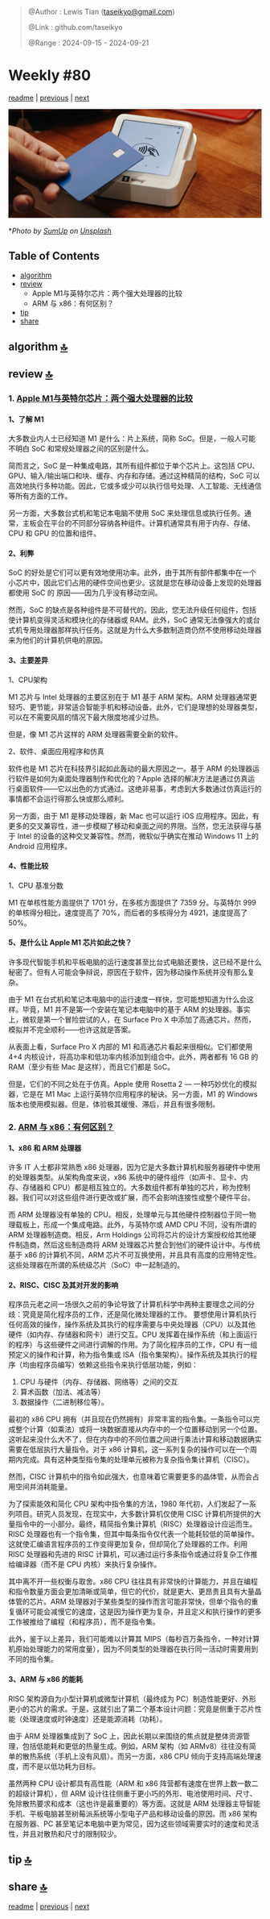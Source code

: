 > @Author  : Lewis Tian (taseikyo@gmail.com)
>
> @Link    : github.com/taseikyo
>
> @Range   : 2024-09-15 - 2024-09-21

# Weekly #80

[readme](../README.md) | [previous](202409W2.md) | [next](202409W4.md)

![](../images/2024/09/sumup-qoY3yka6jLI-unsplash.jpg "Weekly #80")

\**Photo by [SumUp](https://unsplash.com/@sumup) on [Unsplash](https://unsplash.com/photos/a-person-holding-a-card-in-front-of-a-display-of-wine-glasses-qoY3yka6jLI)*

## Table of Contents

- [algorithm](#algorithm-)
- [review](#review-)
	- Apple M1与英特尔芯片：两个强大处理器的比较
	- ARM 与 x86：有何区别？
- [tip](#tip-)
- [share](#share-)

## algorithm [🔝](#weekly-80)

## review [🔝](#weekly-80)

### 1. [Apple M1与英特尔芯片：两个强大处理器的比较](https://www.eet-china.com/mp/a80245.html)

#### 1、了解 M1

大多数业内人士已经知道 M1 是什么：片上系统，简称 SoC。但是，一般人可能不明白 SoC 和常规处理器之间的区别是什么。

简而言之，SoC 是一种集成电路，其所有组件都位于单个芯片上。这包括 CPU、GPU、输入/输出端口和块、缓存、内存和存储。通过这种精简的结构，SoC 可以高效地执行多种功能。因此，它或多或少可以执行信号处理、人工智能、无线通信等所有方面的工作。

另一方面，大多数台式机和笔记本电脑不使用 SoC 来处理信息或执行任务。通常，主板会在平台的不同部分容纳各种组件。计算机通常具有用于内存、存储、CPU 和 GPU 的位置和组件。

#### 2、利弊

SoC 的好处是它们可以更有效地使用功率。此外，由于其所有部件都集中在一个小芯片中，因此它们占用的硬件空间也更少。这就是您在移动设备上发现的处理器都使用 SoC 的 原因——因为几乎没有移动空间。

然而，SoC 的缺点是各种组件是不可替代的。因此，您无法升级任何组件，包括使计算机变得灵活和模块化的存储器或 RAM。此外，SoC 通常无法像强大的或台式机专用处理器那样执行任务。这就是为什么大多数制造商仍然不使用移动处理器来为他们的计算机供电的原因。

#### 3、主要差异

1、CPU架构

M1 芯片与 Intel 处理器的主要区别在于 M1 基于 ARM 架构。ARM 处理器通常更轻巧、更节能，非常适合智能手机和移动设备。此外，它们是理想的处理器类型，可以在不需要风扇的情况下最大限度地减少过热。

但是，像 M1 芯片这样的 ARM 处理器需要全新的软件。

2、软件、桌面应用程序和仿真

软件也是 M1 芯片在科技界引起如此轰动的最大原因之一。基于 ARM 的处理器运行软件是如何为桌面处理器制作和优化的？Apple 选择的解决方法是通过仿真运行桌面软件——它以出色的方式通过。这绝非易事，考虑到大多数通过仿真运行的事情都不会运行得那么快或那么顺利。

另一方面，由于 M1 是移动处理器，新 Mac 也可以运行 iOS 应用程序。因此，有更多的交叉兼容性，进一步模糊了移动和桌面之间的界限。当然，您无法获得与基于 Intel 的设备的这种交叉兼容性。然而，微软似乎确实在推动 Windows 11 上的 Android 应用程序。

#### 4、性能比较

1、CPU 基准分数

M1 在单核性能方面提供了 1701 分，在多核方面提供了 7359 分。与英特尔 999 的单核得分相比，速度提高了 70%，而后者的多核得分为 4921，速度提高了 50%。

#### 5、是什么让 Apple M1 芯片如此之快？

许多现代智能手机和平板电脑的运行速度甚至比台式电脑还要快，这已经不是什么秘密了。但有人可能会争辩说，原因在于软件，因为移动操作系统并没有那么复杂。

由于 M1 在台式机和笔记本电脑中的运行速度一样快，您可能想知道为什么会这样。毕竟，M1 并不是第一个安装在笔记本电脑中的基于 ARM 的处理器。事实上，微软是第一个冒险尝试的人，在 Surface Pro X 中添加了高通芯片。然而，模拟并不完全顺利——也许这就是答案。

从表面上看，Surface Pro X 内部的 M1 和高通芯片看起来很相似。它们都使用 4+4 内核设计，将高功率和低功率内核添加到组合中。此外，两者都有 16 GB 的 RAM（至少有些 Mac 是这样），而且它们都是 SoC。

但是，它们的不同之处在于仿真。Apple 使用 Rosetta 2 — 一种巧妙优化的模拟器，它是在 M1 Mac 上运行英特尔应用程序的秘诀。另一方面，M1 的 Windows 版本也使用模拟器。但是，体验极其缓慢、滞后，并且有很多限制。

### 2. [ARM 与 x86：有何区别？](https://www.redhat.com/zh/topics/linux/ARM-vs-x86)

#### 1、x86 和 ARM 处理器

许多 IT 人士都非常熟悉 x86 处理器，因为它是大多数计算机和服务器硬件中使用的处理器类型。从架构角度来说，x86 系统中的硬件组件（如声卡、显卡、内存、存储器和 CPU）都是相互独立的。大多数组件都有单独的芯片，称为控制器。我们可以对这些组件进行更改或扩展，而不会影响连接性或整个硬件平台。

而 ARM 处理器没有单独的 CPU。相反，处理单元与其他硬件控制器位于同一物理载板上，形成一个集成电路。此外，与英特尔或 AMD CPU 不同，没有所谓的 ARM 处理器制造商。相反，Arm Holdings 公司将芯片的设计方案授权给其他硬件制造商，然后这些制造商将 ARM 处理器芯片整合到他们的硬件设计中。与传统基于 x86 的计算机不同，ARM 芯片不可互换使用，并且具有高度的应用特定性。这些处理器在所谓的系统级芯片（SoC）中一起制造的。

#### 2、RISC、CISC 及其对开发的影响

程序员元老之间一场很久之前的争论导致了计算机科学中两种主要理念之间的分歧：究竟是简化程序员的工作，还是简化微处理器的工作。
要想使用计算机执行任何高效的操作，操作系统及其执行的程序需要与中央处理器（CPU）以及其他硬件（如内存、存储器和网卡）进行交互。CPU 发挥着在操作系统（和上面运行的程序）与这些硬件之间进行调解的作用。为了简化程序员的工作，CPU 有一组预定义的操作和计算，称为指令集或 ISA（指令集架构）。操作系统及其执行的程序（均由程序员编写）依赖这些指令来执行低层功能，例如：

1. CPU 与硬件（内存、存储器、网络等）之间的交互
2. 算术函数（加法、减法等）
3. 数据操作（二进制移位等）。

最初的 x86 CPU 拥有（并且现在仍然拥有）非常丰富的指令集。一条指令可以完成整个计算（如乘法）或将一块数据直接从内存中的一个位置移动到另一个位置。这听起来没什么大不了，但在内存中的不同位置之间进行乘法计算和移动数据确实需要在低层执行大量指令。对于 x86 计算机，这一系列复杂的操作可以在一个周期内完成。具有这种类型指令集的处理单元被称为复杂指令集计算机（CISC）。

然而，CISC 计算机中的指令如此强大，也意味着它需要更多的晶体管，从而会占用空间并消耗能量。

为了探索能效和简化 CPU 架构中指令集的方法，1980 年代初，人们发起了一系列项目。研究人员发现，在现实中，大多数计算机仅使用 CISC 计算机所提供的大量指令中的一小部分。最终，精简指令集计算机（RISC）处理器设计应运而生。RISC 处理器也有一个指令集，但其中每条指令仅代表一个能耗较低的简单操作。这就使汇编语言程序员的工作变得更加复杂，但却简化了处理器的工作。利用 RISC 处理器和先进的 RISC 计算机，可以通过运行多条指令或通过将复杂工作推给编译器（而不是 CPU 内核）来执行复杂操作。

其中离不开一些权衡与取舍。x86 CPU 往往具有非常快的计算能力，并且在编程和指令数量方面会更加清晰或简单，但它的代价，就是更大、更昂贵且具有大量晶体管的芯片。ARM 处理器对于某些类型的操作而言可能非常快，但单个指令的重复循环可能会减慢它的速度，这是因为操作更为复杂，并且定义和执行操作的更多工作被推给了编程（和程序员），而不是指令集。 

此外，鉴于以上差异，我们可能难以计算其 MIPS（每秒百万条指令，一种对计算机原始处理能力的常用度量），因为不同类型的处理器在执行同一活动时需要用到不同的指令集。

#### 3、ARM 与 x86 的能耗

RISC 架构源自为小型计算机或微型计算机（最终成为 PC）制造性能更好、外形更小的芯片的需求。于是，这就引出了第二个基本设计问题：究竟是侧重于芯片性能（处理速度或时钟速度）还是能源消耗（功耗）。

由于 ARM 处理器集成到了 SoC 上，因此长期以来围绕的焦点就是整体资源管理，包括低能耗和更低的热量生成。例如，ARM 架构（如 ARMv8）往往没有简单的散热系统（手机上没有风扇）。而另一方面，x86 CPU 倾向于支持高端处理速度，而不是以低功耗为目标。

虽然两种 CPU 设计都具有高性能（ARM 和 x86 阵营都有速度在世界上数一数二的超级计算机），但 ARM 设计往往侧重于更小巧的外形、电池使用时间、尺寸、免除散热要求和成本（这也许是最重要的）等方面。这就是 ARM 处理器主导智能手机、平板电脑甚至树莓派系统等小型电子产品和移动设备的原因。而 x86 架构在服务器、PC 甚至笔记本电脑中更为常见，因为这些领域需要实时的速度和灵活性，并且对散热和尺寸的限制较少。

## tip [🔝](#weekly-80)

## share [🔝](#weekly-80)

[readme](../README.md) | [previous](202409W2.md) | [next](202409W4.md)
